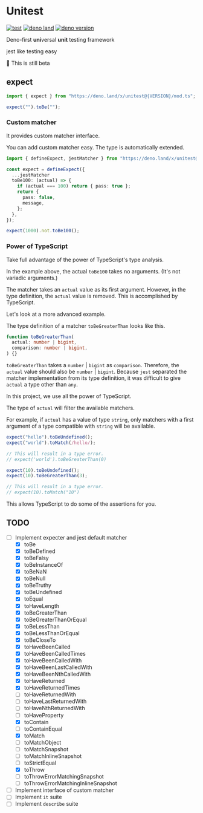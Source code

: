 # Unitest

[![test](https://github.com/TomokiMiyauci/unitest/actions/workflows/test.yaml/badge.svg?branch=beta)](https://github.com/TomokiMiyauci/unitest/actions/workflows/test.yaml)
[![deno land](http://img.shields.io/badge/available%20on-deno.land/x-lightgrey.svg?logo=deno&labelColor=black)](https://deno.land/x/unitest)
[![deno version](https://img.shields.io/badge/deno-^1.14.0-lightgrey?logo=deno)](https://github.com/denoland/deno)

Deno-first **uni**versal **unit** testing framework

jest like testing easy

:construction: This is still beta

## expect

```ts
import { expect } from "https://deno.land/x/unitest@{VERSION}/mod.ts";

expect("").toBe("");
```

### Custom matcher

It provides custom matcher interface.

You can add custom matcher easy. The type is automatically extended.

```ts
import { defineExpect, jestMatcher } from "https://deno.land/x/unitest@{VERSION}/mod.ts";

const expect = defineExpect({
  ...jestMatcher
  toBe100: (actual) => {
    if (actual === 100) return { pass: true };
    return {
      pass: false,
      message,
    };
  },
});

expect(1000).not.toBe100();
```

### Power of TypeScript

Take full advantage of the power of TypeScript's type analysis.

In the example above, the actual `toBe100` takes no arguments. (It's not
variadic arguments.)

The matcher takes an `actual` value as its first argument. However, in the type
definition, the `actual` value is removed. This is accomplished by TypeScript.

Let's look at a more advanced example.

The type definition of a matcher `toBeGreaterThan` looks like this.

```ts
function toBeGreaterThan(
  actual: number | bigint,
  comparison: number | bigint,
) {}
```

`toBeGreaterThan` takes a `number` | `bigint` as `comparison`. Therefore, the
`actual` value should also be `number` | `bigint`. Because `jest` separated the
matcher implementation from its type definition, it was difficult to give
`actual` a type other than `any`.

In this project, we use all the power of TypeScript.

The type of `actual` will filter the available matchers.

For example, if `actual` has a value of type `string`, only matchers with a
first argument of a type compatible with `string` will be available.

```ts
expect("hello").toBeUndefined();
expect("world").toMatch(/hello/);

// This will result in a type error.
// expect('world').toBeGreaterThan(0)
```

```ts
expect(10).toBeUndefined();
expect(10).toBeGreaterThan(3);

// This will result in a type error.
// expect(10).toMatch("10")
```

This allows TypeScript to do some of the assertions for you.

## TODO

- [ ] Implement expecter and jest default matcher
  - [x] toBe
  - [x] toBeDefined
  - [x] toBeFalsy
  - [x] toBeInstanceOf
  - [x] toBeNaN
  - [x] toBeNull
  - [x] toBeTruthy
  - [x] toBeUndefined
  - [x] toEqual
  - [x] toHaveLength
  - [x] toBeGreaterThan
  - [x] toBeGreaterThanOrEqual
  - [x] toBeLessThan
  - [x] toBeLessThanOrEqual
  - [x] toBeCloseTo
  - [x] toHaveBeenCalled
  - [x] toHaveBeenCalledTimes
  - [x] toHaveBeenCalledWith
  - [x] toHaveBeenLastCalledWith
  - [x] toHaveBeenNthCalledWith
  - [x] toHaveReturned
  - [x] toHaveReturnedTimes
  - [ ] toHaveReturnedWith
  - [ ] toHaveLastReturnedWith
  - [ ] toHaveNthReturnedWith
  - [ ] toHaveProperty
  - [x] toContain
  - [ ] toContainEqual
  - [x] toMatch
  - [ ] toMatchObject
  - [ ] toMatchSnapshot
  - [ ] toMatchInlineSnapshot
  - [ ] toStrictEqual
  - [x] toThrow
  - [ ] toThrowErrorMatchingSnapshot
  - [ ] toThrowErrorMatchingInlineSnapshot
- [ ] Implement interface of custom matcher
- [ ] Implement `it` suite
- [ ] Implement `describe` suite
